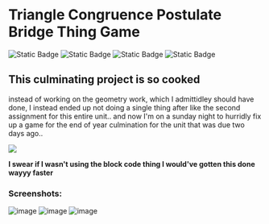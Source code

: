 # Triangle Congruence Postulate Bridge Thing Game
![Static Badge](https://img.shields.io/badge/Maintenance%20-%20Never%20-Red?color=red)
![Static Badge](https://img.shields.io/badge/Standing%20-%20I%20Hated%20Making%20This%20-Red?color=red)
![Static Badge](https://img.shields.io/badge/Self%20Hosting%20-%20Available%20but%20please%20just%20let%20it%20die%20-Orange?color=orange)
![Static Badge](https://img.shields.io/badge/License%20-%20NONE%2FOPEN%20SOURCE-%20?color=grey)

## This culminating project is so cooked
instead of working on the geometry work, which I admittidley should have done, I instead ended up not doing a single thing after like the second assignment for this entire unit.. and now I'm on a sunday night to hurridly fix up a game for the end of year culmination for the unit that was due two days ago.. 


![](https://media2.giphy.com/media/v1.Y2lkPTc5MGI3NjExaGIwMDVqdWl1d2IxYnVudW90NG04dnc2NjZ1Yzd3NnRzOW4zM2tlNCZlcD12MV9pbnRlcm5hbF9naWZfYnlfaWQmY3Q9Zw/wr7oA0rSjnWuiLJOY5/giphy.gif)

**I swear if I wasn't using the block code thing I would've gotten this done wayyy faster**


### Screenshots: 
![image](https://github.com/user-attachments/assets/b6605d12-fb66-486a-9a7e-37e8440fe6bc)
![image](https://github.com/user-attachments/assets/fd6d90e6-9355-4796-ba53-4a6ef62a5abd)
![image](https://github.com/user-attachments/assets/548bd92c-155c-40d6-b4b6-511741aa3277)
